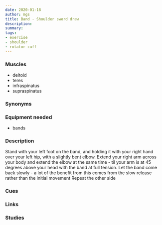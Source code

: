 ```yaml
---
date: 2020-01-18
author: mgs
title: Band - Shoulder sword draw
description: 
summary: 
tags: 
- exercise
- shoulder
- rotator cuff
---
```

### Muscles
-	deltoid
-	teres
-	infraspinatus
-	supraspinatus
### Synonyms
### Equipment needed
- bands
### Description
Stand with your left foot on the band, and holding it with your right hand over your left hip, with a slightly bent elbow. Extend your right arm across your body and extend the elbow at the same time - til your arm is at 45 degrees above your head with the band at full tension. Let the band come back slowly - a lot of the benefit from this comes from the slow release rather than the initial movement
Repeat the other side
### Cues
### Links
### Studies
<!--stackedit_data:
eyJoaXN0b3J5IjpbLTE5NTk5MDIyMjFdfQ==
-->